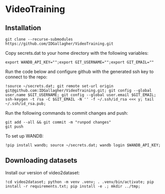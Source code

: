 # VideoTraining

## Installation
```
git clone --recurse-submodules https://github.com/IDGallagher/VideoTraining.git
```

Copy secrets.dat to your home directory with the following variables:

```
export WANDB_API_KEY="";export GIT_USERNAME="";export GIT_EMAIL=""
```

Run the code below and configure github with the generated ssh key to connect to the repo:
```
!source ~/secrets.dat; git remote set-url origin git@github.com:IDGallagher/VideoTraining.git; git config --global user.name $GIT_USERNAME; git config --global user.email $GIT_EMAIL; ssh-keygen -t rsa -C $GIT_EMAIL -N '' -f ~/.ssh/id_rsa <<< y; tail ~/.ssh/id_rsa.pub;
```

Run the following commands to commit changes and push:
```
git add --all && git commit -m "runpod changes"
git push
```

To set up WANDB:
```
!pip install wandb; source ~/secrets.dat; wandb login $WANDB_API_KEY;
```

## Downloading datasets

Install our version of video2dataset:
```
!cd video2dataset; python -m venv .venv; . .venv/bin/activate; pip install -r requirements.txt; pip install -e .; mkdir ../tmp;
```

